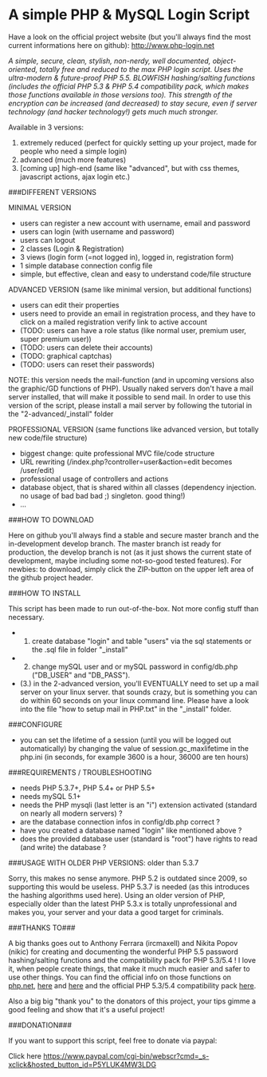 # A simple PHP & MySQL Login Script #

Have a look on the official project website (but you'll always find the most current informations here on github):
http://www.php-login.net

*A simple, secure, clean, stylish, non-nerdy, well documented, object-oriented, totally free and reduced to the max PHP login script.
Uses the ultra-modern & future-proof PHP 5.5. BLOWFISH hashing/salting functions (includes the official PHP 5.3 & PHP 5.4 compatibility
pack, which makes those functions available in those versions too). This strength of the encryption can be increased (and decreased) to
stay secure, even if server technology (and hacker technology!) gets much much stronger.*

Available in 3 versions: 

1. extremely reduced (perfect for quickly setting up your project, made for people who need a simple login)
2. advanced (much more features)
3. [coming up] high-end (same like "advanced", but with css themes, javascript actions, ajax login etc.)

###DIFFERENT VERSIONS

MINIMAL VERSION
* users can register a new account with username, email and password
* users can login (with username and password)
* users can logout
* 2 classes (Login & Registration)
* 3 views (login form (=not logged in), logged in, registration form)
* 1 simple database connection config file
* simple, but effective, clean and easy to understand code/file structure

ADVANCED VERSION (same like minimal version, but additional functions)
* users can edit their properties
* users need to provide an email in registration process, and they have to click on a mailed registration verify link to active account
* (TODO: users can have a role status (like normal user, premium user, super premium user))
* (TODO: users can delete their accounts)
* (TODO: graphical captchas)
* (TODO: users can reset their passwords)

NOTE: this version needs the mail-function (and in upcoming versions also the graphic/GD functions of PHP).
Usually naked servers don't have a mail server installed, that will make it possible to send mail.
In order to use this version of the script, please install a mail server by following the tutorial in the "2-advanced/_install" folder

PROFESSIONAL VERSION (same functions like advanced version, but totally new code/file structure)
* biggest change: quite professional MVC file/code structure
* URL rewriting (/index.php?controller=user&action=edit becomes /user/edit)
* professional usage of controllers and actions
* database object, that is shared within all classes (dependency injection. no usage of bad bad bad ;) singleton. good thing!)
* ...

###HOW TO DOWNLOAD

Here on github you'll always find a stable and secure master branch and the in-development develop branch.
The master branch ist ready for production, the develop branch is not (as it just shows the current state of development,
maybe including some not-so-good tested features). For newbies: to download, simply click the ZIP-button on the upper left area of the
github project header.

###HOW TO INSTALL

This script has been made to run out-of-the-box. Not more config stuff than necessary.

* 1. create database "login" and table "users" via the sql statements or the .sql file in folder "_install"
* 2. change mySQL user and or mySQL password in config/db.php ("DB_USER" and "DB_PASS").
* (3.) in the 2-advanced version, you'll EVENTUALLY need to set up a mail server on your linux server. that sounds crazy, but is
something you can do within 60 seconds on your linux command line. Please have a look into the file "how to setup mail in PHP.txt"
in the "_install" folder.

###CONFIGURE

* you can set the lifetime of a session (until you will be logged out automatically) by changing the value of session.gc_maxlifetime in the php.ini (in seconds, for example 3600 is a hour, 36000 are ten hours)

###REQUIREMENTS / TROUBLESHOOTING

* needs PHP 5.3.7+, PHP 5.4+ or PHP 5.5+
* needs mySQL 5.1+
* needs the PHP mysqli (last letter is an "i") extension activated (standard on nearly all modern servers) ?
* are the database connection infos in config/db.php correct ?
* have you created a database named "login" like mentioned above ?
* does the provided database user (standard is "root") have rights to read (and write) the database ?

###USAGE WITH OLDER PHP VERSIONS: older than 5.3.7

Sorry, this makes no sense anymore. PHP 5.2 is outdated since 2009, so supporting this would be useless.
PHP 5.3.7 is needed (as this introduces the hashing algorithms used here). Using an older version of PHP,
especially older than the latest PHP 5.3.x is totally unprofessional and makes you, your server and your data
a good target for criminals.

###THANKS TO###

A big thanks goes out to Anthony Ferrara (ircmaxell) and Nikita Popov (nikic) for creating and documenting the wonderful PHP 5.5 password
hashing/salting functions and the compatibility pack for PHP 5.3/5.4 ! I love it, when people create things, that make it much much easier
and safer to use other things. You can find the official info on those functions on [php.net](https://wiki.php.net/rfc/password_hash), [here](http://benwerd.com/2012/09/12/more-secure-password-hashing-in-php-5-5/) and
[here]() and the official PHP 5.3/5.4 compatibility pack [here](https://github.com/ircmaxell/password_compat/blob/master/lib/password.php).

Also a big big "thank you" to the donators of this project, your tips gimme a good feeling and show that it's a useful project!

###DONATION###

If you want to support this script, feel free to donate via paypal:

Click here https://www.paypal.com/cgi-bin/webscr?cmd=_s-xclick&hosted_button_id=P5YLUK4MW3LDG
